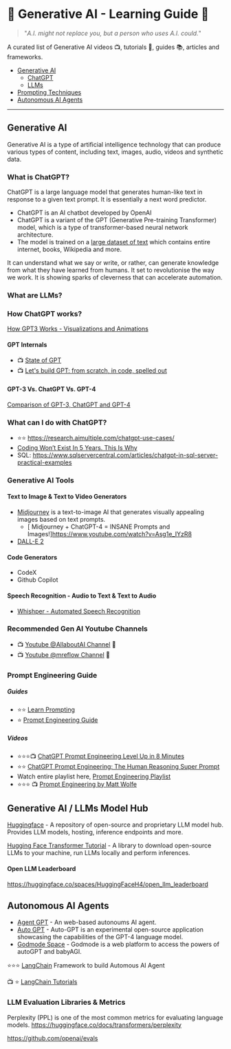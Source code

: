 # :brain: Generative AI - Learning Guide :robot:
> "_A.I. might not replace you, but a person who uses A.I. could._"

A curated list of Generative AI videos :tv:, tutorials :notebook:, guides :books:, articles and frameworks.

- [Generative AI]()
  - [ChatGPT]()
  - [LLMs]() 
- [Prompting Techniques]()
- [Autonomous AI Agents]() 
---

## Generative AI

Generative AI is a type of artificial intelligence technology that can produce various types of content, including text, images, audio, videos and synthetic data.

### What is ChatGPT? 
ChatGPT is a large language model that generates human-like text in response to a given text prompt. It is essentially a next word predictor. 

- ChatGPT is an AI chatbot developed by OpenAI
- ChatGPT is a variant of the GPT (Generative Pre-training Transformer) model, which is a type of transformer-based neural network architecture.
- The model is trained on a [large dataset of text](https://en.wikipedia.org/wiki/GPT-3) which contains entire internet, books, Wikipedia and more.

It can understand what we say or write, or rather, can generate knowledge from what they have learned from humans. It set to revolutionise the way we work.
It is showing sparks of cleverness that can accelerate automation.

### What are LLMs?

### How ChatGPT works?

[How GPT3 Works - Visualizations and Animations](https://jalammar.github.io/how-gpt3-works-visualizations-animations/)

#### GPT Internals
- :tv: [State of GPT](https://www.youtube.com/watch?v=bZQun8Y4L2A)
- :tv: [Let's build GPT: from scratch, in code, spelled out](https://youtu.be/kCc8FmEb1nY)

#### GPT-3 Vs. ChatGPT Vs. GPT-4
[Comparison of GPT-3, ChatGPT and GPT-4](https://simplified.com/blog/ai-writing/chatgpt-vs-gpt-3/)

### What can I do with ChatGPT?
- :star::star: https://research.aimultiple.com/chatgpt-use-cases/
- [Coding Won’t Exist In 5 Years. This Is Why](https://javascript.plainenglish.io/coding-wont-exist-in-5-years-this-is-why-6da748ba676c)
- SQL: https://www.sqlservercentral.com/articles/chatgpt-in-sql-server-practical-examples

### Generative AI Tools

#### Text to Image & Text to Video Generators
- [Midjourney](https://www.midjourney.com/showcase/recent/) is a text-to-image AI that generates visually appealing images based on text prompts.
  - [ Midjourney + ChatGPT-4 = INSANE Prompts and Images!]https://www.youtube.com/watch?v=Asg1e_IYzR8
- [DALL-E 2](https://openai.com/dall-e-2)

#### Code Generators
- CodeX
- Github Copilot

#### Speech Recognition - Audio to Text & Text to Audio
- [Whishper - Automated Speech Recognition](https://openai.com/research/whisper)



### Recommended Gen AI Youtube Channels
- :tv: [Youtube @AllaboutAI Channel](https://www.youtube.com/@AllAboutAI/videos) 🌟
- :tv: [Youtube @mreflow Channel](https://www.youtube.com/@mreflow/videos) 🌠

### Prompt Engineering Guide
##### Guides
- :star::star: [Learn Prompting](https://learnprompting.org/docs/intro)
- :star: [Prompt Engineering Guide](https://www.promptingguide.ai/)
##### Videos
- :star::star::star::tv: [ChatGPT Prompt Engineering Level Up in 8 Minutes](https://www.youtube.com/watch?v=Qos2rG3zVAM)
- :star::star: [ChatGPT Prompt Engineering: The Human Reasoning Super Prompt ](https://www.youtube.com/watch?v=S4GfRQ9zIj4)
- Watch entire playlist here, [Prompt Engineering Playlist](https://www.youtube.com/watch?v=S4GfRQ9zIj4&list=PL6o08pkcQol7-TlFJl05pEEp4hw418DmM)
- :star::star::star: :tv: [Prompt Engineering by Matt Wolfe](https://www.youtube.com/watch?v=pc8ftlzB2D0)

## Generative AI / LLMs Model Hub 
[Huggingface](https://huggingface.co/) - A repository of open-source and proprietary LLM model hub. Provides LLM models, hosting, inference endpoints and more.

[Hugging Face Transformer Tutorial](https://huggingface.co/learn/nlp-course/chapter2/1?fw=pt) - A library to download open-source LLMs to your machine, run LLMs locally and perform inferences.
#### Open LLM Leaderboard
https://huggingface.co/spaces/HuggingFaceH4/open_llm_leaderboard

## Autonomous AI Agents
- [Agent GPT](https://agentgpt.reworkd.ai/) - An web-based autonoums AI agent.
- [Auto GPT](https://github.com/Significant-Gravitas/Auto-GPT) - Auto-GPT is an experimental open-source application showcasing the capabilities of the GPT-4 language model.
- [Godmode Space](https://godmode.space/) - Godmode is a web platform to access the powers of autoGPT and babyAGI.

:star::star::star: [LangChain](https://python.langchain.com/en/latest/index.html) Framework to build Automous AI Agent

:tv: :star: [LangChain Tutorials](https://www.youtube.com/@lucidateAI)


### LLM Evaluation Libraries & Metrics

Perplexity (PPL) is one of the most common metrics for evaluating language models. 
https://huggingface.co/docs/transformers/perplexity

https://github.com/openai/evals
